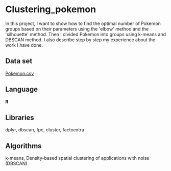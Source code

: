 # Clustering_pokemon
In this project, I want to show how to find the optimal number of Pokemon groups based on their parameters using the 'elbow' method and the 'silhouette' method. Then I divided Pokemon into groups using k-means and DBSCAN method. I also describe step by step my experience about the work I have done.

## Data set
[Pokemon.csv](http://staff.ii.pw.edu.pl/~rbembeni/dane/Pokemon.csv)

## Language
**R**

## Libraries
dplyr, dbscan, fpc, cluster, factoextra

## Algorithms
k-means, Density-based spatial clustering of applications with noise (DBSCAN)
